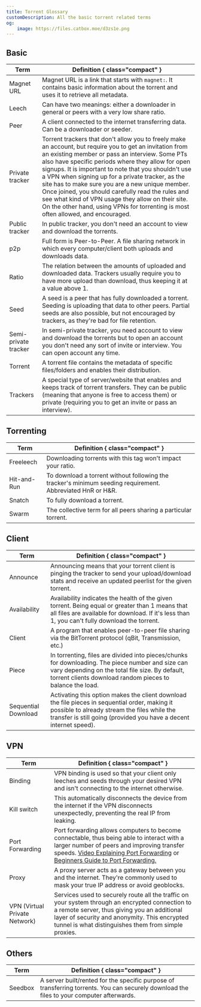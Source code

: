 ```yaml
---
title: Torrent Glossary
customDescription: All the basic torrent related terms
og:
    image: https://files.catbox.moe/d3zs1e.png
---
```


<GradientCard title="Torrent Glossary" description="All the basic torrent related terms" theme="turquoise" variant="thin"/>

## Basic

| Term             | Definition  { class="compact" }     |
|------------------|----------------------|
| Magnet URL | Magnet URL is a link that starts with `magnet:`. It contains basic information about the torrent and uses it to retrieve all metadata. |
| Leech  | Can have two meanings: either a downloader in general or peers with a very low share ratio.  |
| Peer             | A client connected to the internet transferring data. Can be a downloader or seeder.   |
| Private tracker | Torrent trackers that don't allow you to freely make an account, but require you to get an invitation from an existing member or pass an interview. Some PTs also have specific periods where they allow for open signups. It is important to note that you shouldn't use a VPN when signing up for a private tracker, as the site has to make sure you are a new unique member. Once joined, you should carefully read the rules and see what kind of VPN usage they allow on their site. On the other hand, using VPNs for torrenting is most often allowed, and encouraged. |
| Public tracker | In public tracker, you don't need an account to view and download the torrents. |
| p2p | Full form is Peer-to-Peer. A file sharing network in which every computer/client both uploads and downloads data.   |
| Ratio            | The relation between the amounts of uploaded and downloaded data. Trackers usually require you to have more upload than download, thus keeping it at a value above 1. |
| Seed   | A seed is a peer that has fully downloaded a torrent. Seeding is uploading that data to other peers. Partial seeds are also possible, but not encouraged by trackers, as they're bad for file retention. | 
| Semi-private tracker | In semi-private tracker, you need account to view and download the torrents but to open an account you don't need any sort of invite or interview. You can open account any time. |
| Torrent          | A torrent file contains the metadata of specific files/folders and enables their distribution.   |
| Trackers         | A special type of server/website that enables and keeps track of torrent transfers. They can be public (meaning that anyone is free to access them) or private (requiring you to get an invite or pass an interview). |

## Torrenting

| Term             | Definition  { class="compact" }     |
|------------------|----------------------|
| Freeleech        | Downloading torrents with this tag won't impact your ratio.  |
| Hit-and-Run      | To download a torrent without following the tracker's minimum seeding requirement. Abbreviated HnR or H&R. |
| Snatch           | To fully download a torrent.     |
| Swarm            | The collective term for all peers sharing a particular torrent.        |

## Client
| Term             | Definition  { class="compact" }     |
|------------------|----------------------|
| Announce | Announcing means that your torrent client is pinging the tracker to send your upload/download stats and receive an updated peerlist for the given torrent. |
| Availability | Availability indicates the health of the given torrent. Being equal or greater than 1 means that all files are available for download. If it's less than 1, you can't fully download the torrent. |
| Client           | A program that enables peer-to-peer file sharing via the BitTorrent protocol (qBit, Transmission, etc.) |
| Piece | In torrenting, files are divided into pieces/chunks for downloading. The piece number and size can vary depending on the total file size. By default, torrent clients download random pieces to balance the load. |
| Sequential Download     | Activating this option makes the client download the file pieces in sequential order, making it possible to already stream the files while the transfer is still going (provided you have a decent internet speed). |

## VPN

| Term             | Definition  { class="compact" }     |
|------------------|----------------------|
| Binding | VPN binding is used so that your client only leeches and seeds through your desired VPN and isn't connecting to the internet otherwise. |
| Kill switch | This automatically disconnects the device from the internet if the VPN disconnects unexpectedly, preventing the real IP from leaking. |
| Port Forwarding      | Port forwarding allows computers to become connectable, thus being able to interact with a larger number of peers and improving transfer speeds. [Video Explaining Port Forwarding](https://www.youtube.com/watch?v=2G1ueMDgwxw) or [Beginners Guide to Port Forwarding.](https://learn.g2.com/port-forwarding) |
| Proxy     | A proxy server acts as a gateway between you and the internet. They're commonly used to mask your true IP address or avoid geoblocks. |
| VPN (Virtual Private Network) | Services used to securely route all the traffic on your system through an encrypted connection to a remote server, thus giving you an additional layer of security and anonymity. This encrypted tunnel is what distinguishes them from simple proxies. |

## Others

| Term             | Definition  { class="compact" }     |
|------------------|----------------------|
| Seedbox          | A server built/rented for the specific purpose of transferring torrents. You can securely download the files to your computer afterwards.     |